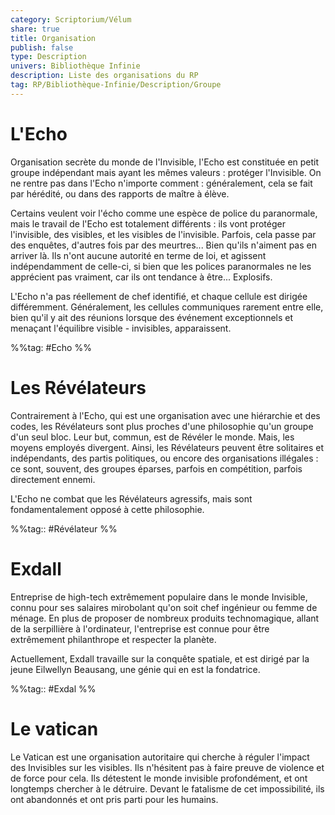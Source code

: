 ```yaml
---
category: Scriptorium/Vélum
share: true
title: Organisation
publish: false
type: Description
univers: Bibliothèque Infinie
description: Liste des organisations du RP
tag: RP/Bibliothèque-Infinie/Description/Groupe
---
```


# L'Echo

Organisation secrète du monde de l'Invisible, l'Echo est constituée en petit groupe indépendant mais ayant les mêmes valeurs : protéger l'Invisible.
On ne rentre pas dans l'Echo n'importe comment : généralement, cela se fait par hérédité, ou dans des rapports de maître à élève.

Certains veulent voir l'écho comme une espèce de police du paranormale, mais le travail de l'Echo est totalement différents : ils vont protéger l'invisible, des visibles, et les visibles de l'invisible. Parfois, cela passe par des enquêtes, d'autres fois par des meurtres... Bien qu'ils n'aiment pas en arriver là. Ils n'ont aucune autorité en terme de loi, et agissent indépendamment de celle-ci, si bien que les polices paranormales ne les apprécient pas vraiment, car ils ont tendance à être... Explosifs.

L'Echo n'a pas réellement de chef identifié, et chaque cellule est dirigée différemment. Généralement, les cellules communiques rarement entre elle, bien qu'il y ait des réunions lorsque des événement exceptionnels et menaçant l'équilibre visible - invisibles, apparaissent.

%%tag: #Echo %%

# Les Révélateurs

Contrairement à l'Echo, qui est une organisation avec une hiérarchie et des codes, les Révélateurs sont plus proches d'une philosophie qu'un groupe d'un seul bloc. Leur but, commun, est de Révéler le monde. Mais, les moyens employés divergent. Ainsi, les Révélateurs peuvent être solitaires et indépendants, des partis politiques, ou encore des organisations illégales : ce sont, souvent, des groupes éparses, parfois en compétition, parfois directement ennemi.

L'Echo ne combat que les Révélateurs agressifs, mais sont fondamentalement opposé à cette philosophie.

%%tag:: #Révélateur %%

# Exdall

Entreprise de high-tech extrêmement populaire dans le monde Invisible, connu pour ses salaires mirobolant qu'on soit chef ingénieur ou femme de ménage. En plus de proposer de nombreux produits technomagique, allant de la serpillière à l'ordinateur, l'entreprise est connue pour être extrêmement philanthrope et respecter la planète.

Actuellement, Exdall travaille sur la conquête spatiale, et est dirigé par la jeune Eilwellyn Beausang, une génie qui en est la fondatrice.

%%tag:: #Exdal %%

# Le vatican
Le Vatican est une organisation autoritaire qui cherche à réguler l'impact des Invisibles sur les visibles. Ils n'hésitent pas à faire preuve de violence et de force pour cela.
Ils détestent le monde invisible profondément, et ont longtemps chercher à le détruire. Devant le fatalisme de cet impossibilité, ils ont abandonnés et ont pris parti pour les humains.

